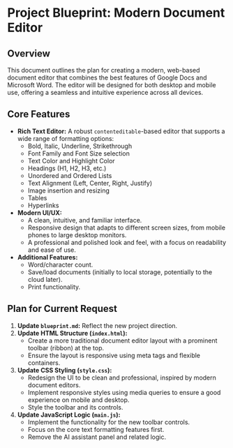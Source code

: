 # Project Blueprint: Modern Document Editor

## Overview

This document outlines the plan for creating a modern, web-based document editor that combines the best features of Google Docs and Microsoft Word. The editor will be designed for both desktop and mobile use, offering a seamless and intuitive experience across all devices.

## Core Features

*   **Rich Text Editor:** A robust `contenteditable`-based editor that supports a wide range of formatting options:
    *   Bold, Italic, Underline, Strikethrough
    *   Font Family and Font Size selection
    *   Text Color and Highlight Color
    *   Headings (H1, H2, H3, etc.)
    *   Unordered and Ordered Lists
    *   Text Alignment (Left, Center, Right, Justify)
    *   Image insertion and resizing
    *   Tables
    *   Hyperlinks
*   **Modern UI/UX:**
    *   A clean, intuitive, and familiar interface.
    *   Responsive design that adapts to different screen sizes, from mobile phones to large desktop monitors.
    *   A professional and polished look and feel, with a focus on readability and ease of use.
*   **Additional Features:**
    *   Word/character count.
    *   Save/load documents (initially to local storage, potentially to the cloud later).
    *   Print functionality.

## Plan for Current Request

1.  **Update `blueprint.md`:** Reflect the new project direction.
2.  **Update HTML Structure (`index.html`):**
    *   Create a more traditional document editor layout with a prominent toolbar (ribbon) at the top.
    *   Ensure the layout is responsive using meta tags and flexible containers.
3.  **Update CSS Styling (`style.css`):**
    *   Redesign the UI to be clean and professional, inspired by modern document editors.
    *   Implement responsive styles using media queries to ensure a good experience on mobile and desktop.
    *   Style the toolbar and its controls.
4.  **Update JavaScript Logic (`main.js`):**
    *   Implement the functionality for the new toolbar controls.
    *   Focus on the core text formatting features first.
    *   Remove the AI assistant panel and related logic.
